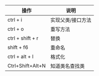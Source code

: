 <!--
 * @Author: wjn
 * @Date: 2020-01-31 10:00:10
 * @LastEditors: wjn
 * @LastEditTime: 2020-02-26 12:18:35
 -->
操作| 说明
-|-
ctrl + i| 实现父类/接口方法
ctrl + o | 重写方法
ctrl + shift + r | 替换
shift + f6 | 重命名
ctrl + alt + l | 格式化
Ctrl+Shift+Alt+N | 知道类名查找类

